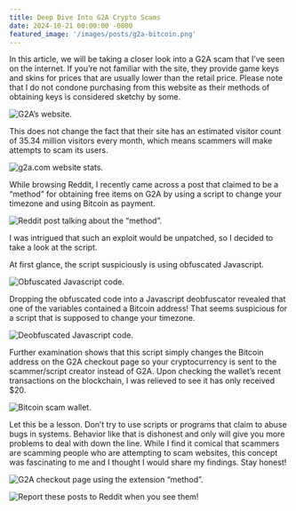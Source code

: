 ```yaml
---
title: Deep Dive Into G2A Crypto Scams
date: 2024-10-21 00:00:00 -0800
featured_image: '/images/posts/g2a-bitcoin.png'
---
```


In this article, we will be taking a closer look into a G2A scam that I’ve seen on the internet. If you’re not familiar with the site, they provide game keys and skins for prices that are usually lower than the retail price. Please note that I do not condone purchasing from this website as their methods of obtaining keys is considered sketchy by some.

![G2A’s website.](https://miro.medium.com/v2/resize:fit:700/1*wHFryKLNE3WGTvq5_8krOw.png)

This does not change the fact that their site has an estimated visitor count of 35.34 million visitors every month, which means scammers will make attempts to scam its users.

![g2a.com website stats.](https://miro.medium.com/v2/resize:fit:465/1*F-88U37deHi5iEOmLhfNBw.png)

While browsing Reddit, I recently came across a post that claimed to be a “method” for obtaining free items on G2A by using a script to change your timezone and using Bitcoin as payment.

![Reddit post talking about the “method”.](https://miro.medium.com/v2/resize:fit:700/1*OyXxq-xs9OKozt8qafGZDw.png)

I was intrigued that such an exploit would be unpatched, so I decided to take a look at the script.

At first glance, the script suspiciously is using obfuscated Javascript.

![Obfuscated Javascript code.](https://miro.medium.com/v2/resize:fit:700/1*x6a6ZM4gjY4YIvlLdkm-fg.png)

Dropping the obfuscated code into a Javascript deobfuscator revealed that one of the variables contained a Bitcoin address! That seems suspicious for a script that is supposed to change your timezone.

![Deobfuscated Javascript code.](https://miro.medium.com/v2/resize:fit:700/1*W0s_kyqbfKFxkItwi2R0ZQ.png)

Further examination shows that this script simply changes the Bitcoin address on the G2A checkout page so your cryptocurrency is sent to the scammer/script creator instead of G2A. Upon checking the wallet’s recent transactions on the blockchain, I was relieved to see it has only received $20.

![Bitcoin scam wallet.](https://miro.medium.com/v2/resize:fit:700/1*ab8f3Y4Zn_TuBANVSfX6LA.png)

Let this be a lesson. Don’t try to use scripts or programs that claim to abuse bugs in systems. Behavior like that is dishonest and only will give you more problems to deal with down the line. While I find it comical that scammers are scamming people who are attempting to scam websites, this concept was fascinating to me and I thought I would share my findings. Stay honest!

![G2A checkout page using the extension “method”.](https://miro.medium.com/v2/resize:fit:700/1*E4l0MeXMNLqA9MkvU5cEqw.png)

![Report these posts to Reddit when you see them!](https://miro.medium.com/v2/resize:fit:519/1*aDvkmW8VC5RCCd0je-Bf-g.png)